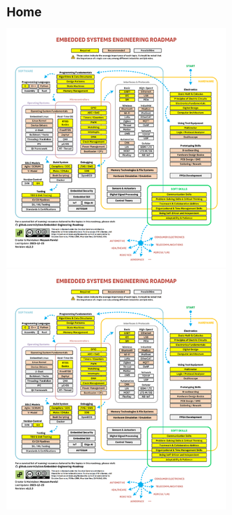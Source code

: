 # Home

![Embedded Roadmap 1](./images/Embedded_Roadmap.png 'My roadmap :size=400 :class=myimage') 
![Embedded Roadmap 2](./images/Embedded_Roadmap.png 'My roadmap :size=50% :no-zoom :class=myimage')



